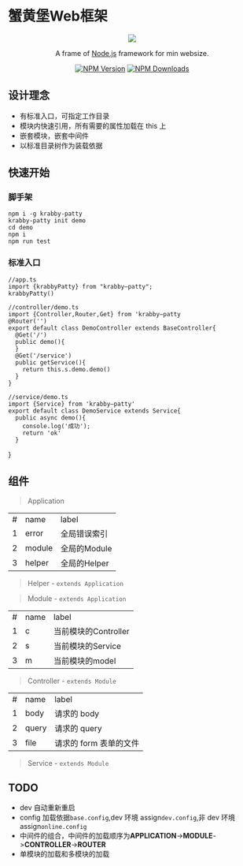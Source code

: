# 蟹黄堡Web框架
<p align="center">
<a href="" target="blank"><img src="http://chuantu.xyz/t6/702/1569658137x992245926.png"></a>
</p>

  <p align="center">A frame of <a href="http://nodejs.org" target="_blank">Node.js</a> framework for min websize.</p>
    <p align="center">
<a href="https://www.npmjs.com/~cherryboom" target="_blank"><img src="https://img.shields.io/npm/v/@nestjs/core.svg" alt="NPM Version" /></a>
<a href="https://www.npmjs.com/package/krabby-patty" target="_blank"><img src="https://img.shields.io/npm/dm/@nestjs/core.svg" alt="NPM Downloads" /></a>
</p>

## 设计理念

- 有标准入口，可指定工作目录
- 模块内快速引用，所有需要的属性加载在 this 上
- 嵌套模块，嵌套中间件
- 以标准目录树作为装载依据

## 快速开始
### 脚手架
    npm i -g krabby-patty
    krabby-patty init demo
    cd demo
    npm i
    npm run test
### 标准入口
    //app.ts
    import {krabbyPatty} from "krabby—patty";
    krabbyPatty()

    //controller/demo.ts
    import {Controller,Router,Get} from 'krabby—patty
    @Router('')
    export default class DemoController extends BaseController{
      @Get('/')
      public demo(){
      }
      @Get('/service')
      public getService(){
        return this.s.demo.demo()
      }
    }

    //service/demo.ts
    import {Service} from 'krabby—patty'
    export default class DemoService extends Service{
      public async demo(){
        console.log('成功');
        return 'ok'
      }

}

## 组件

> Application

<table style="width:100%">
<tbody>
<tr>
<td>#</td>
<td>name</td>
<td>label</td>
</tr>
<tr>
<td>1</td>
<td>error</td>
<td>全局错误索引</td>
</tr>
<tr>
<td>2</td>
<td>module</td>
<td>全局的Module</td>
</tr>
<tr>
<td>3</td>
<td>helper</td>
<td>全局的Helper</td>
</tr>
</tbody>
</table>


> Helper - `extends Application`

> Module - `extends Application`

<table style="width:100%">
<tbody>
<tr>
<td>#</td>
<td>name</td>
<td>label</td>
</tr>
<tr>
<td>1</td>
<td>c</td>
<td>当前模块的Controller</td>
</tr>
<tr>
<td>2</td>
<td>s</td>
<td>当前模块的Service</td>
</tr>
<tr>
<td>3</td>
<td>m</td>
<td>当前模块的model</td>
</tr>
</tbody>
</table>

> Controller - `extends Module`
<table style="width:100%">
<tbody>
<tr>
<td>#</td>
<td>name</td>
<td>label</td>
</tr>
<tr>
<td>1</td>
<td>body</td>
<td>请求的 body </td>
</tr>
<tr>
<td>2</td>
<td>query</td>
<td>请求的 query</td>
</tr>
<tr>
<td>3</td>
<td>file</td>
<td>请求的 form 表单的文件</td>
</tr>
</tbody>
</table>

> Service - `extends Module`

## TODO

- dev 自动重新重启
- config 加载依据`base.config`,dev 环境 assign`dev.config`,非 dev 环境 assign`online.config`
- 中间件的组合，中间件的加载顺序为**APPLICATION**->**MODULE**->**CONTROLLER**->**ROUTER**
- 单模块的加载和多模块的加载
